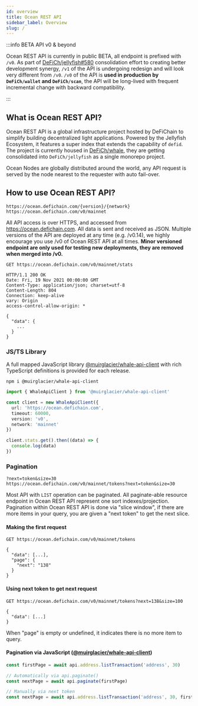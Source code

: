 ```yaml
---
id: overview 
title: Ocean REST API 
sidebar_label: Overview 
slug: /
---
```


:::info BETA API v0 & beyond

Ocean REST API is currently in public BETA, all endpoint is prefixed with `/v0`. As part of
[DeFiCh/jellyfish#580](https://github.com/muirglacier/jellyfish/issues/580) consolidation effort to creating better
development synergy, `/v1` of the API is undergoing redesign and will look very different from `/v0`.
`/v0` of the API is **used in production by `DeFiCh/wallet` and `DeFiCh/scan`**, the API will be long-lived with
frequent incremental change with backward compatibility.

:::

## What is Ocean REST API?

Ocean REST API is a global infrastructure project hosted by DeFiChain to simplify building decentralized light
applications. Powered by the Jellyfish Ecosystem, it features a super index that extends the capability of `defid`. The
project is currently housed in [DeFiCh/whale](https://github.com/DeFiCh/whale), they are getting consolidated into
`DeFiCh/jellyfish` as a single monorepo project.

Ocean Nodes are globally distributed around the world, any API request is served by the node nearest to the requester
with auto fail-over.

## How to use Ocean REST API?

```
https://ocean.defichain.com/{version}/{network}
https://ocean.defichain.com/v0/mainnet
```

All API access is over HTTPS, and accessed from https://ocean.defichain.com. All data is sent and received as JSON.
Multiple versions of the API are deployed at any time (e.g. /v0.14), we highly encourage you use /v0 of Ocean REST API
at all times. **Minor versioned endpoint are only used for testing new deployments, they are removed when merged into
/v0.**

```http request
GET https://ocean.defichain.com/v0/mainnet/stats

HTTP/1.1 200 OK
Date: Fri, 19 Nov 2021 00:00:00 GMT
Content-Type: application/json; charset=utf-8
Content-Length: 804
Connection: keep-alive
vary: Origin
access-control-allow-origin: *

{
  "data": {
    ...
  }
}
```

### JS/TS Library

A full mapped JavaScript library
[@muirglacier/whale-api-client](https://www.npmjs.com/package/@muirglacier/whale-api-client) with rich TypeScript
definitions is provided for each release.

```shell
npm i @muirglacier/whale-api-client
```

```ts
import { WhaleApiClient } from '@muirglacier/whale-api-client'

const client = new WhaleApiClient({
  url: 'https://ocean.defichain.com',
  timeout: 60000,
  version: 'v0',
  network: 'mainnet'
})

client.stats.get().then((data) => {
  console.log(data)
})
```

### Pagination

```
?next=token&size=30
https://ocean.defichain.com/v0/mainnet/tokens?next=token&size=30
```

Most API with `LIST` operation can be paginated. All paginate-able resource endpoint in Ocean REST API represent one
sort indexes/projection. Pagination within Ocean REST API is done via "slice window", if there are more items in your
query, you are given a "next token" to get the next slice.

#### Making the first request

```http request
GET https://ocean.defichain.com/v0/mainnet/tokens

{
  "data": [...],
  "page": {
    "next": "138"
  }
}
```

#### Using next token to get next request

```http request
GET https://ocean.defichain.com/v0/mainnet/tokens?next=138&size=100

{
  "data": [...]
}
```

When "page" is empty or undefined, it indicates there is no more item to query.

#### Pagination via JavaScript ([@muirglacier/whale-api-client](https://www.npmjs.com/package/@muirglacier/whale-api-client))

```javascript
const firstPage = await api.address.listTransaction('address', 30)

// Automatically via api.paginate()
const nextPage = await api.paginate(firstPage)

// Manually via next token
const nextPage = await api.address.listTransaction('address', 30, firstPage.nextToken)
```
